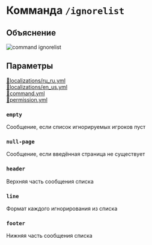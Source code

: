 <!-- #region title -->
# Комманда `/ignorelist`
<!-- #endregion title -->

<!-- #region explanation -->
## Объяснение
![command ignorelist](/commandignorelist.png)
<!-- #endregion explanation -->

<!-- #region parameters -->
## Параметры
[:file_folder:localizations/ru_ru.yml](/docs/localizations/ru_ru/command/ignorelist)\
[:file_folder:localizations/en_us.yml](/docs/localizations/en_us/command/ignorelist)\
[:file_folder:command.yml](/docs/command/ignorelist/)\
[:file_folder:permission.yml](/docs/permission/command/ignorelist/)
<!-- #endregion parameters -->

<!-- #region localization -->
### `empty`

Сообщение, если список игнорируемых игроков пуст

### `null-page`

Сообщение, если введённая страница не существует

### `header`

Верхняя часть сообщения списка

### `line`

Формат каждого игнорирования из списка

### `footer`

Нижняя часть сообщения списка
<!-- #endregion localization -->